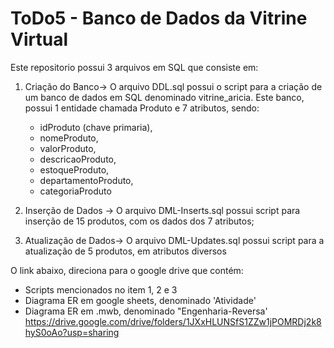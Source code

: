 # ToDo5 - Banco de Dados da Vitrine Virtual

Este repositorio possui 3 arquivos em SQL que consiste em:

1) Criação do Banco-> 
   O arquivo DDL.sql possui o script para a criação de um banco de dados em SQL denominado vitrine_aricia.
   Este banco, possui 1 entidade chamada Produto e 7 atributos, sendo:
    - idProduto (chave primaria),
    - nomeProduto,
    - valorProduto,
    - descricaoProduto,
    - estoqueProduto,
    - departamentoProduto,
    - categoriaProduto
    
2) Inserção de Dados ->
   O arquivo DML-Inserts.sql possui script para inserção de 15 produtos, com os dados dos 7 atributos;

3) Atualização de Dados->
   O arquivo DML-Updates.sql possui script para a atualização de 5 produtos, em atributos diversos

O link abaixo, direciona para o google drive que contém:
- Scripts mencionados no item 1, 2 e 3
- Diagrama ER em google sheets, denominado 'Atividade'
- Diagrama ER em .mwb, denominado "Engenharia-Reversa'
https://drive.google.com/drive/folders/1JXxHLUNSfS1ZZw1jPOMRDj2k8hyS0oAo?usp=sharing
